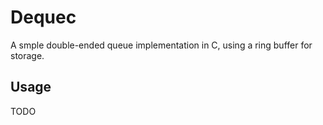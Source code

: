 # Dequec
A smple double-ended queue implementation in C, using a ring buffer for storage.

## Usage
TODO

